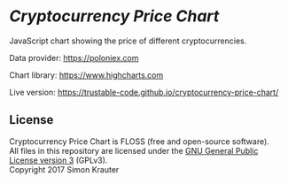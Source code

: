 *Cryptocurrency Price Chart*
===============

JavaScript chart showing the price of different cryptocurrencies.

Data provider: https://poloniex.com

Chart library: https://www.highcharts.com

Live version: https://trustable-code.github.io/cryptocurrency-price-chart/

License
-------

Cryptocurrency Price Chart is FLOSS (free and open-source software).<br>
All files in this repository are licensed under the [GNU General Public License version 3](https://opensource.org/licenses/GPL-3.0) (GPLv3).<br>
Copyright 2017 Simon Krauter
